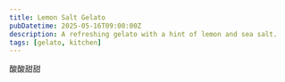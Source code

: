 ```yaml
---
title: Lemon Salt Gelato
pubDatetime: 2025-05-16T09:00:00Z
description: A refreshing gelato with a hint of lemon and sea salt.
tags: [gelato, kitchen]
---
```


酸酸甜甜